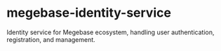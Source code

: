 # megebase-identity-service
Identity service for Megebase ecosystem, handling user authentication, registration, and management.
